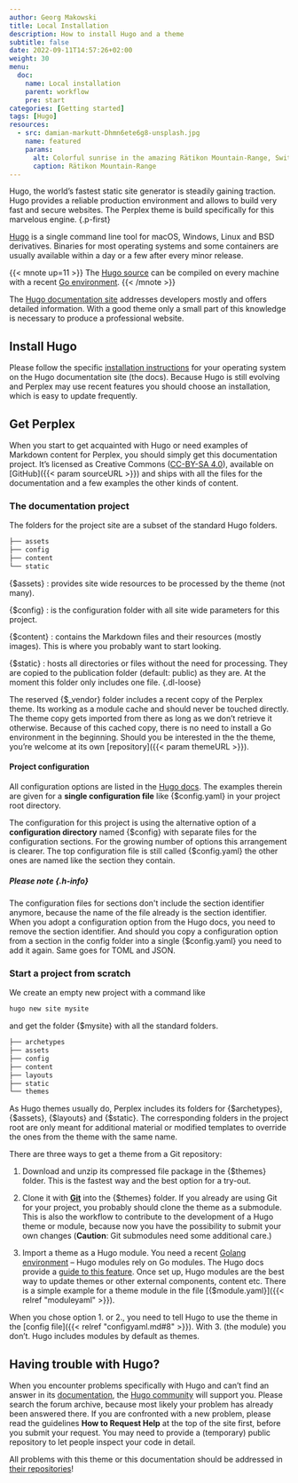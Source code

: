 ```yaml
---
author: Georg Makowski
title: Local Installation
description: How to install Hugo and a theme
subtitle: false
date: 2022-09-11T14:57:26+02:00 
weight: 30
menu:
  doc:
    name: Local installation
    parent: workflow
    pre: start
categories: [Getting started]
tags: [Hugo]
resources: 
  - src: damian-markutt-Dhmn6ete6g8-unsplash.jpg
    name: featured
    params:
      alt: Colorful sunrise in the amazing Rätikon Mountain-Range, Switzerland
      caption: Rätikon Mountain-Range
---
```


Hugo, the world’s fastest static site generator is steadily gaining traction. Hugo provides a reliable production environment and allows to build very fast and secure websites. The Perplex theme is build specifically for this marvelous engine.
{.p-first} <!--more-->

[Hugo](https://gohugo.io) is a single command line tool for macOS, Windows, Linux and BSD derivatives. Binaries for most operating systems and some containers are usually available within a day or a few after every minor release.

{{< mnote up=11 >}}
The [Hugo source](https://github.com/gohugoio/hugo) can be compiled on every machine with a recent [Go environment](https://go.dev).
{{< /mnote >}}

The [Hugo documentation site][hugodoc] addresses developers mostly and offers detailed information. With a good theme only a small part of this knowledge is necessary to produce a professional website.

## Install Hugo

Please follow the specific [installation instructions](https://gohugo.io/getting-started/installing/) for your operating system on the Hugo documentation site (the docs). Because Hugo is still evolving and Perplex may use recent features you should choose an installation, which is easy to update frequently.

## Get Perplex

When you start to get acquainted with Hugo or need examples of Markdown content for Perplex, you should simply get this documentation project. It’s licensed as Creative Commons ([CC-BY-SA 4.0][cc]), available on [GitHub]({{< param sourceURL >}}) and ships with all the files for the documentation and a few examples the other kinds of content.

### The documentation project

The folders for the project site are a subset of the standard Hugo folders.

```sh {.right .lh15 .hide-mobile}
├── assets
├── config
├── content
└── static
```

{$assets}
: provides site wide resources to be processed by the theme (not many).

{$config}
: is the configuration folder with all site wide parameters for this project.

{$content}
: contains the Markdown files and their resources (mostly images). This is where you probably want to start looking.

{$static}
: hosts all directories or files without the need for processing. They are copied to the publication folder (default: public) as they are. At the moment this folder only includes one file.
{.dl-loose}

The reserved {$\_vendor} folder includes a recent copy of the Perplex theme. Its working as a module cache and should never be touched directly. The theme copy gets imported from there as long as we don’t retrieve it otherwise. Because of this cached copy, there is no need to install a Go environment in the beginning. Should you be interested in the the theme, you’re welcome at its own [repository]({{< param themeURL >}}).

#### Project configuration

All configuration options are listed in the [Hugo docs](https://gohugo.io/getting-started/configuration/). The examples therein are given for a **single configuration file** like {$config.yaml} in your project root directory.

The configuration for this project is using the alternative option of a **configuration directory** named {$config} with separate files for the configuration sections. For the growing number of options this arrangement is clearer. The top configuration file is still called {$config.yaml} the other ones are named like the section they contain.

##### Please note {.h-info}

The configuration files for sections don't include the section identifier anymore, because the name of the file already is the section identifier. When you adopt a configuration option from the Hugo docs, you need to remove the section identifier. And should you copy a configuration option from a section in the config folder into a single {$config.yaml} you need to add it again. Same goes for TOML and JSON.

### Start a project from scratch

We create an empty new project with a command like

```sh {.left}
hugo new site mysite
```

and get the folder {$mysite} with all the standard folders.

```sh {.right .lh15 .hide-mobile .up-8}
├── archetypes
├── assets
├── config
├── content
├── layouts
├── static
└── themes
```

As Hugo themes usually do, Perplex includes its folders for {$archetypes}, {$assets}, {$layouts} and {$static}. The corresponding folders in the project root are only meant for additional material or modified templates to override the ones from the theme with the same name.

There are three ways to get a theme from a Git repository:

1. Download and unzip its compressed file package in the {$themes} folder. This is the fastest way and the best option for a try-out.

2. Clone it with [**Git**](https://git-scm.com/) into the {$themes} folder. If you already are using Git for your project, you probably should clone the theme as a submodule. This is also the workflow to contribute to the development of a Hugo theme or module, because now you have the possibility to submit your own changes (**Caution**: Git submodules need some additional care.)

3. Import a theme as a Hugo module. You need a recent [Golang environment](https://go.dev) – Hugo modules rely on Go modules. The Hugo docs provide a [guide to this feature](https://gohugo.io/hugo-modules). Once set up, Hugo modules are the best way to update themes or other external components, content etc. There is a simple example for a theme module in the file [{$module.yaml}]({{< relref "moduleyaml" >}}).

When you chose option 1. or 2., you need to tell Hugo to use the theme in the [config file]({{< relref "configyaml.md#8" >}}). With 3. (the module) you don’t. Hugo includes modules by default as themes.

## Having trouble with Hugo?

When you encounter problems specifically with Hugo and can’t find an answer in its [documentation][hugodoc], the [Hugo community](https://discourse.gohugo.io) will support you. Please search the forum archive, because most likely your problem has already been answered there. If you are confronted with a new problem, please read the guidelines **How to Request Help** at the top of the site first, before you submit your request. You may need to provide a (temporary) public repository to let people inspect your code in detail.

All problems with this theme or this documentation should be addressed in [their repositories](/doc/intro/perplex#trouble)!

[hugodoc]: https://gohugo.io/documentation
[cc]: https://creativecommons.org/licenses/by-sa/4.0/
